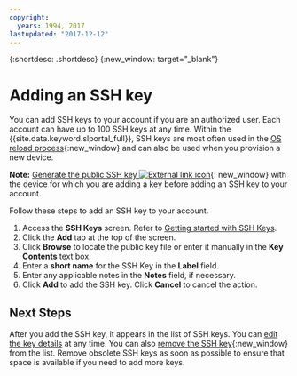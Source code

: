 ```yaml
---
copyright:
  years: 1994, 2017
lastupdated: "2017-12-12"
---
```


{:shortdesc: .shortdesc}
{:new_window: target="_blank"}

# Adding an SSH key

You can add SSH keys to your account if you are an authorized user. Each account can have up to 100 SSH keys at any time. Within the {{site.data.keyword.slportal_full}}, SSH keys are most often used in the [OS reload process](../software/vsi_reload_os.html){:new_window} and can also be used when you provision a new device. 

**Note:** [Generate the public SSH key ![External link icon](../../icons/launch-glyph.svg "External link icon")](https://help.github.com/articles/generating-ssh-keys){: new_window} with the device for which you are adding a key before adding an SSH key to your account. 

Follow these steps to add an SSH key to your account.
1. Access the **SSH Keys** screen. Refer to [Getting started with SSH Keys](index.html).
2. Click the **Add** tab at the top of the screen.
3. Click **Browse** to locate the public key file or enter it manually in the **Key Contents** text box.
4. Enter a **short name** for the SSH Key in the **Label** field.
5. Enter any applicable notes in the **Notes** field, if necessary.
6. Click **Add** to add the SSH key. Click **Cancel** to cancel the action.

## Next Steps

After you add the SSH key, it appears in the list of SSH keys. 
You can [edit the key details](edit-details-ssh-key.html) at any time. You can also [remove the SSH key](remove-ssh-key.html){:new_window} from the list. Remove obsolete SSH keys as soon as possible to ensure that space is available if you need to add more keys.
